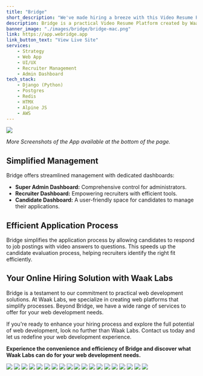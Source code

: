 ```yaml
---
title: "Bridge"
short_description: "We've made hiring a breeze with this Video Resume Platform. It lets job-seekers submit video resumes, which makes life easier for recruiters to spot the right fit quickly."
description: Bridge is a practical Video Resume Platform created by Waak Labs. It streamlines the hiring process by allowing job-seekers to submit video resumes, making it easier for recruiters to identify suitable candidates swiftly.
banner_image: "./images/bridge/bridge-mac.png"
link: https://app.webridge.app
link_button_text: "View Live Site"
services:
    - Strategy
    - Web App
    - UI/UX
    - Recruiter Management
    - Admin Dashboard
tech_stack:
    - Django (Python)
    - Postgres
    - Redis
    - HTMX
    - Alpine JS
    - AWS
---
```


![](./images/bridge/bridge-mac.png)

_More Screenshots of the App available at the bottom of the page._

## **Simplified Management**

Bridge offers streamlined management with dedicated dashboards:

-   **Super Admin Dashboard:** Comprehensive control for administrators.
-   **Recruiter Dashboard:** Empowering recruiters with efficient tools.
-   **Candidate Dashboard:** A user-friendly space for candidates to manage their applications.

## **Efficient Application Process**

Bridge simplifies the application process by allowing candidates to respond to job postings with video answers to questions. This speeds up the candidate evaluation process, helping recruiters identify the right fit efficiently.

## **Your Online Hiring Solution with Waak Labs**

Bridge is a testament to our commitment to practical web development solutions. At Waak Labs, we specialize in creating web platforms that simplify processes. Beyond Bridge, we have a wide range of services to offer for your web development needs.

If you're ready to enhance your hiring process and explore the full potential of web development, look no further than Waak Labs. Contact us today and let us redefine your web development experience.

**Experience the convenience and efficiency of Bridge and discover what Waak Labs can do for your web development needs.**

![](./images/bridge/candidate-signup.png)
![](./images/bridge/candidate-login.png)
![](./images/bridge/candidate-onboarding-1.png)
![](./images/bridge/candidate-onboarding-2.png)
![](./images/bridge/candidate-onboarding-3.png)
![](./images/bridge/candidate-open-companies.png)
![](./images/bridge/candidate-job-description.png)
![](./images/bridge/candidate-applied-positions.png)
![](./images/bridge/candidate-answered-questions.png)
![](./images/bridge/candidate-change-answer.png)
![](./images/bridge/candidate-edit-profile-1.png)
![](./images/bridge/candidate-edit-profile-2.png)
![](./images/bridge/recruiter-login.png)
![](./images/bridge/recruiter-menu.png)
![](./images/bridge/recruiter-open-positions.png)
![](./images/bridge/recruiter-position-questions.png)
![](./images/bridge/recruiter-invite-candidates.png)
![](./images/bridge/recruiter-candidate-profile.png)
![](./images/bridge/recruiter-candidate-profile-shortlisted.png)
